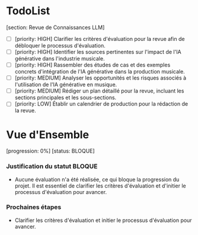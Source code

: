 # TodoList
[section: Revue de Connaissances LLM]
- [ ] [priority: HIGH] Clarifier les critères d'évaluation pour la revue afin de débloquer le processus d'évaluation.
- [ ] [priority: HIGH] Identifier les sources pertinentes sur l'impact de l'IA générative dans l'industrie musicale.
- [ ] [priority: HIGH] Rassembler des études de cas et des exemples concrets d'intégration de l'IA générative dans la production musicale.
- [ ] [priority: MEDIUM] Analyser les opportunités et les risques associés à l'utilisation de l'IA générative en musique.
- [ ] [priority: MEDIUM] Rédiger un plan détaillé pour la revue, incluant les sections principales et les sous-sections.
- [ ] [priority: LOW] Établir un calendrier de production pour la rédaction de la revue.

# Vue d'Ensemble
[progression: 0%]
[status: BLOQUE] 

### Justification du statut BLOQUE
- Aucune évaluation n'a été réalisée, ce qui bloque la progression du projet. Il est essentiel de clarifier les critères d'évaluation et d'initier le processus d'évaluation pour avancer. 

### Prochaines étapes
- Clarifier les critères d'évaluation et initier le processus d'évaluation pour avancer.